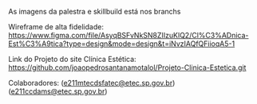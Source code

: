 As imagens da palestra e skillbuild está nos branchs

Wireframe de alta fidelidade: https://www.figma.com/file/AsyqBSFvNkSN8ZIIzuKlQ2/Cl%C3%ADnica-Est%C3%A9tica?type=design&mode=design&t=iNvzIAQfQFiioqA5-1

Link do Projeto do site Clínica Estética: https://github.com/joaopedrosantanamotalol/Projeto-Clinica-Estetica.git

Colaboradores:
(e211mtecdsfatec@etec.sp.gov.br) (e211ccdams@etec.sp.gov.br)
